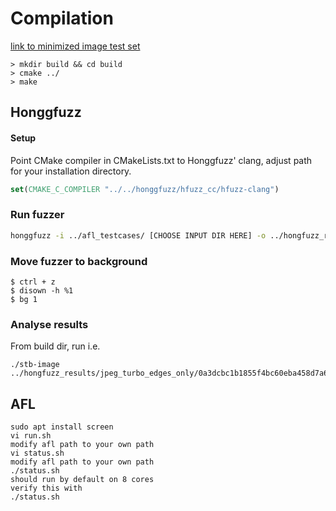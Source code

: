 # Compilation
[link to minimized image test set](https://lcamtuf.coredump.cx/afl/demo/)

```
> mkdir build && cd build
> cmake ../
> make
```

## Honggfuzz
#### Setup

Point CMake compiler in CMakeLists.txt to Honggfuzz' clang, adjust path for your installation directory.

```cmake
set(CMAKE_C_COMPILER "../../honggfuzz/hfuzz_cc/hfuzz-clang")
```

### Run fuzzer
```bash
honggfuzz -i ../afl_testcases/ [CHOOSE INPUT DIR HERE] -o ../hongfuzz_results/ [CHOOSE OUTPUT DIR] -- stb_image ___FILE___
```

### Move fuzzer to background
```shell
$ ctrl + z
$ disown -h %1
$ bg 1
```

### Analyse results

From build dir, run i.e.

```shell
./stb-image ../hongfuzz_results/jpeg_turbo_edges_only/0a3dcbc1b1855f4bc60eba458d7a6509.00000071.honggfuzz.cov
```

## AFL

```Console
sudo apt install screen
vi run.sh
modify afl path to your own path
vi status.sh
modify afl path to your own path
./status.sh
should run by default on 8 cores
verify this with
./status.sh
```

